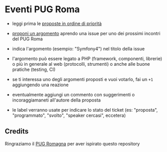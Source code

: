 # Eventi PUG Roma

- leggi prima le [proposte in ordine di priorità][2]

- [proponi un argomento][1] aprendo una issue per uno dei prossimi incontri del PUG Roma

- indica l'argomento (esempio: "Symfony4") nel titolo della issue

- l'argomento può essere legato a PHP (framework, componenti, librerie) o più in generale al web (protocolli, strumenti)
  o anche alle buone pratiche (testing, CI)

- se ti interessa uno degli argomenti proposti e vuoi votarlo, fai un `+1` aggiungendo una reazione

- eventualmente aggiungi un commento con suggerimenti o incoraggiamaneti all'autore della proposta

- le label verranno usate per indicare lo stato del ticket (es: "proposta",
    "programmato", "svolto", "speaker cercasi", eccetera)

## Credits

Ringraziamo il [PUG Romagna][3] per aver ispirato questo repository

[1]: https://github.com/pug-roma/eventi/issues/new
[2]: https://github.com/pug-roma/eventi/issues?q=is%3Aissue+is%3Aopen+sort%3Areactions-%2B1-desc
[3]: https://github.com/pugromagna/eventi
